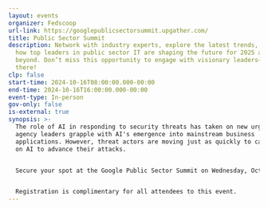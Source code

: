 ```yaml
---
layout: events
organizer: Fedscoop
url-link: https://googlepublicsectorsummit.upgather.com/
title: Public Sector Summit
description: Network with industry experts, explore the latest trends, and hear
  how top leaders in public sector IT are shaping the future for 2025 and
  beyond. Don’t miss this opportunity to engage with visionary leaders—see you
  there!
clp: false
start-time: 2024-10-16T08:00:00.000-00:00
end-time: 2024-10-16T16:00:00.000-00:00
event-type: In-person
gov-only: false
is-external: true
synopsis: >-
  The role of AI in responding to security threats has taken on new urgency as
  agency leaders grapple with AI's emergence into mainstream business
  applications. However, threat actors are moving just as quickly to capitalize
  on AI to advance their attacks.


  Secure your spot at the Google Public Sector Summit on Wednesday, October 16 to hear how agency and industry experts are approaching the widening intersection of AI and security. You'll hear from top leaders about where they're concentrating their AI efforts and gain important perspectives on how AI is being put to work in the public sector.


  Registration is complimentary for all attendees to this event.
---
```

